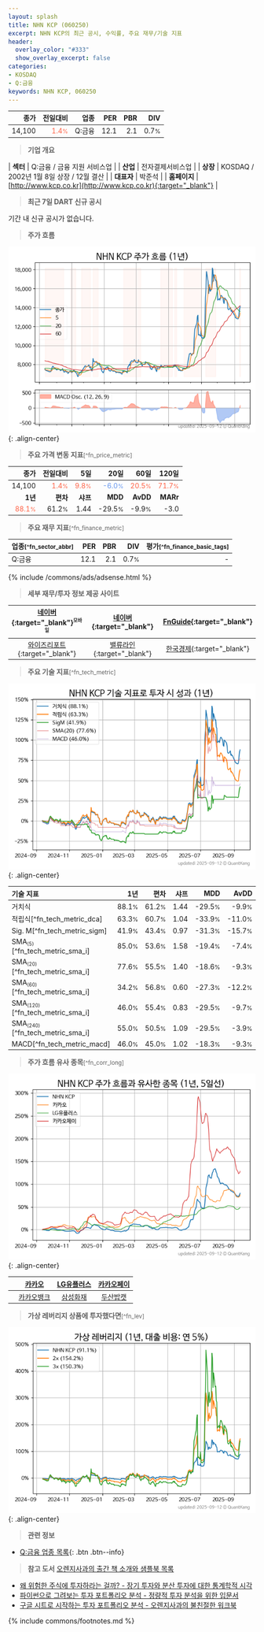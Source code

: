 ```yaml
---
layout: splash
title: NHN KCP (060250)
excerpt: NHN KCP의 최근 공시, 수익률, 주요 재무/기술 지표
header:
  overlay_color: "#333"
  show_overlay_excerpt: false
categories:
- KOSDAQ
- Q:금융
keywords: NHN KCP, 060250
---
```


| **종가** | **전일대비** | **업종** | **PER** | **PBR** | **DIV** |
| -------: | -----------: | -------: | ------: | ------: | ------: |
| 14,100 | <span style="color: tomato">1.4<small>%</small></span> | Q:금융 | 12.1 | 2.1 | 0.7<small>%</small> |

<!-- more -->


> **기업 개요**<a id="company"></a>

| <span style="white-space:nowrap;">**섹터**</span> | Q:금융 / 금융 지원 서비스업 |
| <span style="white-space:nowrap;">**산업**</span> | 전자결제서비스업 |
| <span style="white-space:nowrap;">**상장**</span> | KOSDAQ / 2002년 1월 8일 상장 / 12월 결산 |
| <span style="white-space:nowrap;">**대표자**</span> | 박준석 |
| <span style="white-space:nowrap;">**홈페이지**</span> | [http://www.kcp.co.kr](http://www.kcp.co.kr){:target="_blank"} |


> **최근 7일 DART 신규 공시**<a id="dart"></a>

기간 내 신규 공시가 없습니다.


> **주가 흐름**<a id="price"></a>

![060250](/stock/images/060250.png){: .align-center}


> **주요 가격 변동 지표**<small>[^fn_price_metric]</small>

| **종가** | **전일대비** | **5일** | **20일** | **60일** | **120일** |
| -------: | -----------: | ------: | -------: | -------: | --------: |
| 14,100 | <span style="color: tomato">1.4<small>%</small></span> | <span style="color: tomato">9.8<small>%</small></span> | <span style="color: cornflowerblue">-6.0<small>%</small></span> | <span style="color: tomato">20.5<small>%</small></span> | <span style="color: tomato">71.7<small>%</small></span> |
| **1년** | **편차** | **샤프** | **MDD** | **AvDD** | **MARr** |
| <span style="color: tomato">88.1<small>%</small></span> | 61.2<small>%</small> | 1.44 | -29.5<small>%</small> | -9.9<small>%</small> | -3.0 |


> **주요 재무 지표**<small>[^fn_finance_metric]</small>

| **업종**<small>[^fn_sector_abbr]</small> | **PER** | **PBR** | **DIV** | **평가**<small>[^fn_finance_basic_tags]</small> |
| :--------------------------------------- | ------: | ------: | ------: | ----------------------------------------------: |
| Q:금융 | 12.1 | 2.1 | 0.7<small>%</small> | - |



{% include /commons/ads/adsense.html %}

> **세부 재무/투자 정보 제공 사이트**

| [네이버](https://m.stock.naver.com/domestic/stock/060250/finance/summary){:target="_blank"}<sup><small>모바일</small></sup> | [네이버](https://finance.naver.com/item/coinfo.naver?code=060250){:target="_blank"} | [FnGuide](https://comp.fnguide.com/SVO2/ASP/SVD_Invest.asp?gicode=A060250&MenuYn=Y){:target="_blank"} |
| :---: | :---: | :---: |
| [와이즈리포트](https://comp.wisereport.co.kr/company/c1040001.aspx?cmp_cd=060250){:target="_blank"} | [밸류라인](https://www.valueline.co.kr/finance/summary/060250){:target="_blank"} | [한국경제](https://markets.hankyung.com/stock/060250/financial-summary){:target="_blank"} |


> **주요 기술 지표**<small>[^fn_tech_metric]</small>


![060250](/stock/images/060250_tech.png){: .align-center}

| **기술 지표** | **1년** | **편차** | **샤프** | **MDD** | **AvDD** |
| :------------ | ------: | -----------: | -------: | ------: | -------: |
| 거치식 | 88.1<small>%</small> | 61.2<small>%</small> | 1.44 | -29.5<small>%</small> | -9.9<small>%</small> |
| 적립식[^fn_tech_metric_dca] | 63.3<small>%</small> | 60.7<small>%</small> | 1.04 | -33.9<small>%</small> | -11.0<small>%</small> |
| Sig. M[^fn_tech_metric_sigm] | 41.9<small>%</small> | 43.4<small>%</small> | 0.97 | -31.3<small>%</small> | -15.7<small>%</small> |
| SMA<small><sub>(5)</sub></small>[^fn_tech_metric_sma_i] | 85.0<small>%</small> | 53.6<small>%</small> | 1.58 | -19.4<small>%</small> | -7.4<small>%</small> |
| SMA<small><sub>(20)</sub></small>[^fn_tech_metric_sma_i] | 77.6<small>%</small> | 55.5<small>%</small> | 1.40 | -18.6<small>%</small> | -9.3<small>%</small> |
| SMA<small><sub>(60)</sub></small>[^fn_tech_metric_sma_i] | 34.2<small>%</small> | 56.8<small>%</small> | 0.60 | -27.3<small>%</small> | -12.2<small>%</small> |
| SMA<small><sub>(120)</sub></small>[^fn_tech_metric_sma_i] | 46.0<small>%</small> | 55.4<small>%</small> | 0.83 | -29.5<small>%</small> | -9.7<small>%</small> |
| SMA<small><sub>(240)</sub></small>[^fn_tech_metric_sma_i] | 55.0<small>%</small> | 50.5<small>%</small> | 1.09 | -29.5<small>%</small> | -3.9<small>%</small> |
| MACD[^fn_tech_metric_macd] | 46.0<small>%</small> | 45.0<small>%</small> | 1.02 | -18.3<small>%</small> | -9.3<small>%</small> |


> **주가 흐름 유사 종목**<a id="corr"></a><small>[^fn_corr_long]</small>

![060250](/stock/images/060250_corr.png){: .align-center}

|       | [카카오](/035720/) | [LG유플러스](/032640/) | [카카오페이](/377300/) |
| :---: | :------------------------------------: | :------------------------------------: | :------------------------------------: |
|       | [카카오뱅크](/323410/) | [삼성화재](/000810/) | [두산밥캣](/241560/) |


> **가상 레버리지 상품에 투자했다면**<a id="2x"></a><small>[^fn_lev]</small>

![060250](/stock/images/060250_2x.png){: .align-center}


> **관련 정보**

- [Q:금융 업종 목록](/stats/sector/kosdaq_업종_금융_종목/){: .btn .btn--info}

> **참고 도서** [오렌지사과의 출간 책 소개와 샘플북 목록](https://kongdori.tistory.com/691)

- [왜 위험한 주식에 투자하라는 걸까? - 장기 투자와 분산 투자에 대한 통계학적 시각](https://kongdori.tistory.com/421)
- [파이썬으로 그려보는 투자 포트폴리오 분석  - 정량적 투자 분석을 위한 입문서](https://kongdori.tistory.com/643)
- [구글 시트로 시작하는 투자 포트폴리오 분석 - 오렌지사과의 불친절한 워크북](https://kongdori.tistory.com/449)


{% include commons/footnotes.md %}